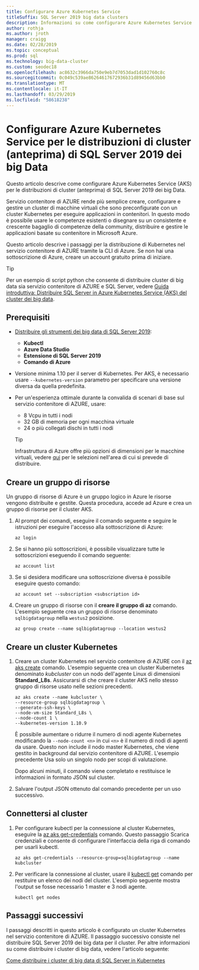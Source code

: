 ```yaml
---
title: Configurare Azure Kubernetes Service
titleSuffix: SQL Server 2019 big data clusters
description: Informazioni su come configurare Azure Kubernetes Service (AKS) per le distribuzioni di cluster (anteprima) di SQL Server 2019 dei big Data.
author: rothja
ms.author: jroth
manager: craigg
ms.date: 02/28/2019
ms.topic: conceptual
ms.prod: sql
ms.technology: big-data-cluster
ms.custom: seodec18
ms.openlocfilehash: ac8632c3966da750e9eb7d7053dad1d102760c8c
ms.sourcegitcommit: 0c049c539ae86264617672936b31d89456d63bb0
ms.translationtype: MT
ms.contentlocale: it-IT
ms.lasthandoff: 03/29/2019
ms.locfileid: "58618238"
---
```

# <a name="configure-azure-kubernetes-service-for-sql-server-2019-big-data-cluster-preview-deployments"></a>Configurare Azure Kubernetes Service per le distribuzioni di cluster (anteprima) di SQL Server 2019 dei big Data

Questo articolo descrive come configurare Azure Kubernetes Service (AKS) per le distribuzioni di cluster (anteprima) di SQL Server 2019 dei big Data.

Servizio contenitore di AZURE rende più semplice creare, configurare e gestire un cluster di macchine virtuali che sono preconfigurate con un cluster Kubernetes per eseguire applicazioni in contenitori. In questo modo è possibile usare le competenze esistenti o disegnare su un consistente e crescente bagaglio di competenze della community, distribuire e gestire le applicazioni basate su contenitore in Microsoft Azure.

Questo articolo descrive i passaggi per la distribuzione di Kubernetes nel servizio contenitore di AZURE tramite la CLI di Azure. Se non hai una sottoscrizione di Azure, creare un account gratuito prima di iniziare.

> [!TIP] 
> Per un esempio di script python che consente di distribuire cluster di big data sia servizio contenitore di AZURE e SQL Server, vedere [Guida introduttiva: Distribuire SQL Server in Azure Kubernetes Service (AKS) del cluster dei big data](quickstart-big-data-cluster-deploy.md).

## <a name="prerequisites"></a>Prerequisiti

- [Distribuire gli strumenti dei big data di SQL Server 2019](deploy-big-data-tools.md):
   - **Kubectl**
   - **Azure Data Studio**
   - **Estensione di SQL Server 2019**
   - **Comando di Azure**

- Versione minima 1.10 per il server di Kubernetes. Per AKS, è necessario usare `--kubernetes-version` parametro per specificare una versione diversa da quella predefinita.

- Per un'esperienza ottimale durante la convalida di scenari di base sul servizio contenitore di AZURE, usare:
   - 8 Vcpu in tutti i nodi
   - 32 GB di memoria per ogni macchina virtuale
   - 24 o più collegati dischi in tutti i nodi

   > [!TIP]
   > Infrastruttura di Azure offre più opzioni di dimensioni per le macchine virtuali, vedere [qui](https://docs.microsoft.com/azure/virtual-machines/windows/sizes) per le selezioni nell'area di cui si prevede di distribuire.

## <a name="create-a-resource-group"></a>Creare un gruppo di risorse

Un gruppo di risorse di Azure è un gruppo logico in Azure le risorse vengono distribuite e gestite. Questa procedura, accede ad Azure e crea un gruppo di risorse per il cluster AKS.

1. Al prompt dei comandi, eseguire il comando seguente e seguire le istruzioni per eseguire l'accesso alla sottoscrizione di Azure:

    ```azurecli
    az login
    ```

1. Se si hanno più sottoscrizioni, è possibile visualizzare tutte le sottoscrizioni eseguendo il comando seguente:

   ```azurecli
   az account list
   ```

1. Se si desidera modificare una sottoscrizione diversa è possibile eseguire questo comando:

   ```azurecli
   az account set --subscription <subscription id>
   ```

1. Creare un gruppo di risorse con il **creare il gruppo di az** comando. L'esempio seguente crea un gruppo di risorse denominato `sqlbigdatagroup` nella `westus2` posizione.

   ```azurecli
   az group create --name sqlbigdatagroup --location westus2
   ```

## <a name="create-a-kubernetes-cluster"></a>Creare un cluster Kubernetes

1. Creare un cluster Kubernetes nel servizio contenitore di AZURE con il [az aks create](https://docs.microsoft.com/cli/azure/aks) comando. L'esempio seguente crea un cluster Kubernetes denominato *kubcluster* con un nodo dell'agente Linux di dimensioni **Standard_L8s**. Assicurarsi di che creare il cluster AKS nello stesso gruppo di risorse usato nelle sezioni precedenti.

    ```azurecli
   az aks create --name kubcluster \
    --resource-group sqlbigdatagroup \
    --generate-ssh-keys \
    --node-vm-size Standard_L8s \
    --node-count 1 \
    --kubernetes-version 1.10.9
    ```

   È possibile aumentare o ridurre il numero di nodi agente Kubernetes modificando la `--node-count <n>` in cui `<n>` è il numero di nodi di agenti da usare. Questo non include il nodo master Kubernetes, che viene gestito in background dal servizio contenitore di AZURE. L'esempio precedente Usa solo un singolo nodo per scopi di valutazione.

   Dopo alcuni minuti, il comando viene completato e restituisce le informazioni in formato JSON sul cluster.

1. Salvare l'output JSON ottenuto dal comando precedente per un uso successivo.

## <a name="connect-to-the-cluster"></a>Connettersi al cluster

1. Per configurare kubectl per la connessione al cluster Kubernetes, eseguire la [az aks get-credentials](https://docs.microsoft.com/cli/azure/aks?view=azure-cli-latest#az-aks-get-credentials) comando. Questo passaggio Scarica credenziali e consente di configurare l'interfaccia della riga di comando per usarli kubectl.

   ```azurecli
   az aks get-credentials --resource-group=sqlbigdatagroup --name kubcluster
   ```

1. Per verificare la connessione al cluster, usare il [kubectl get](https://kubernetes.io/docs/reference/generated/kubectl/kubectl-commands) comando per restituire un elenco dei nodi del cluster.  L'esempio seguente mostra l'output se fosse necessario 1 master e 3 nodi agente.

   ```
   kubectl get nodes
   ```

## <a name="next-steps"></a>Passaggi successivi

I passaggi descritti in questo articolo è configurato un cluster Kubernetes nel servizio contenitore di AZURE. Il passaggio successivo consiste nel distribuire SQL Server 2019 dei big data per il cluster. Per altre informazioni su come distribuire i cluster di big data, vedere l'articolo seguente:

[Come distribuire i cluster di big data di SQL Server in Kubernetes](deployment-guidance.md)
